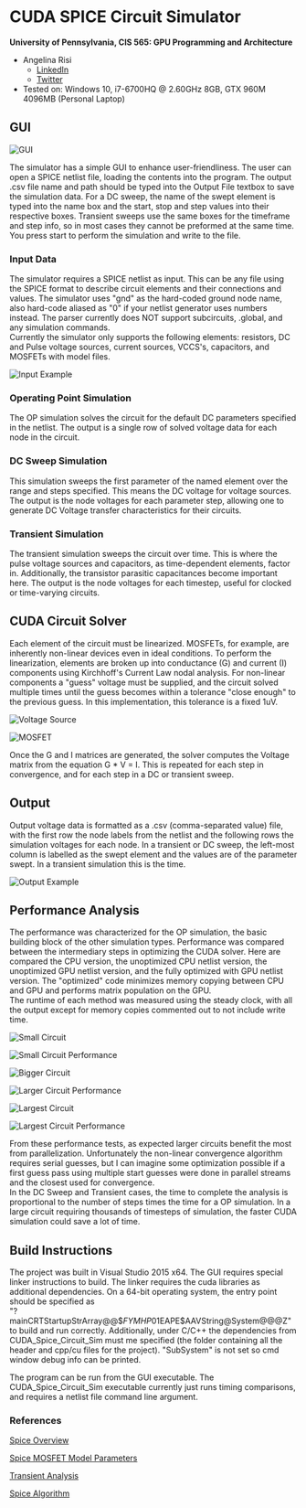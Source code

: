 CUDA SPICE Circuit Simulator
======================
**University of Pennsylvania, CIS 565: GPU Programming and Architecture**

* Angelina Risi
  * [LinkedIn](www.linkedin.com/in/angelina-risi)
  * [Twitter](https://twitter.com/Angelina_Risi)
* Tested on: Windows 10, i7-6700HQ @ 2.60GHz 8GB, GTX 960M 4096MB (Personal Laptop)

## GUI
  
![GUI](img/GUI.PNG)
  
The simulator has a simple GUI to enhance user-friendliness. The user can open a SPICE netlist file, loading the contents into the program. The output .csv file name and path should be typed into the Output File textbox to save the simulation data. For a DC sweep, the name of the swept element is typed into the name box and the start, stop and step values into their respective boxes. Transient sweeps use the same boxes for the timeframe and step info, so in most cases they cannot be preformed at the same time.
You press start to perform the simulation and write to the file.

### Input Data
  
The simulator requires a SPICE netlist as input. This can be any file using the SPICE format to describe circuit elements and their connections and values. The simulator uses "gnd" as the hard-coded ground node name, also hard-code aliased as "0" if your netlist generator uses numbers instead. The parser currently does NOT support subcircuits, .global, and any simulation commands.  
Currently the simulator only supports the following elements: resistors, DC and Pulse voltage sources, current sources, VCCS's, capacitors, and MOSFETs with model files.  
  
![Input Example](img/Test1spi.PNG)
  
### Operating Point Simulation
  
The OP simulation solves the circuit for the default DC parameters specified in the netlist. The output is a single row of solved voltage data for each node in the circuit.
  
  
### DC Sweep Simulation
  
This simulation sweeps the first parameter of the named element over the range and steps specified. This means the DC voltage for voltage sources. The output is the node voltages for each parameter step, allowing one to generate DC Voltage transfer characteristics for their circuits.  
  
### Transient Simulation
  
The transient simulation sweeps the circuit over time. This is where the pulse voltage sources and capacitors, as time-dependent elements, factor in. Additionally, the transistor parasitic capacitances become important here. The output is the node voltages for each timestep, useful for clocked or time-varying circuits.
  
  
## CUDA Circuit Solver  
  
  
Each element of the circuit must be linearized. MOSFETs, for example, are inherently non-linear devices even in ideal conditions. To perform the linearization, elements are broken up into conductance (G) and current (I) components using Kirchhoff's Current Law nodal analysis. For non-linear components a "guess" voltage must be supplied, and the circuit solved multiple times until the guess becomes within a tolerance "close enough" to the previous guess. In this implementation, this tolerance is a fixed 1uV. 
  
![Voltage Source](img/VDC_to_IandG.png)
  
![MOSFET](img/NMOS_to_IandG.png)
  
  
 Once the G and I matrices are generated, the solver computes the Voltage matrix from the equation G * V = I. This is repeated for each step in convergence, and for each step in a DC or transient sweep.
 
 ## Output  
   
 Output voltage data is formatted as a .csv (comma-separated value) file, with the first row the node labels from the netlist and the following rows the simulation voltages for each node. In a transient or DC sweep, the left-most column is labelled as the swept element and the values are of the parameter swept. In a transient simulation this is the time.  
   
 ![Output Example](img/outputExample.PNG)
   
  
## Performance Analysis
  
The performance was characterized for the OP simulation, the basic building block of the other simulation types. Performance was compared between the intermediary steps in optimizing the CUDA solver. Here are compared the CPU version, the unoptimized CPU netlist version, the unoptimized GPU netlist version, and the fully optimized with GPU netlist version. The "optimized" code minimizes memory copying between CPU and GPU and performs matrix population on the GPU.  
The runtime of each method was measured using the steady clock, with all the output except for memory copies commented out to not include write time.  
  
  
![Small Circuit](img/TransientTestCircuit.PNG)  
  
![Small Circuit Performance](img/PerfSmall.PNG)  
  
![Bigger Circuit](img/100N_test.PNG)
  
![Larger Circuit Performance](img/PerfBig.PNG) 
  
![Largest Circuit](img/1000N_test.PNG)   
  
![Largest Circuit Performance](img/PerfLargest.PNG)  

From these performance tests, as expected larger circuits benefit the most from parallelization. Unfortunately the non-linear convergence algorithm requires serial guesses, but I can imagine some optimization possible if a first guess pass using multiple start guesses were done in parallel streams and the closest used for convergence.  
In the DC Sweep and Transient cases, the time to complete the analysis is proportional to the number of steps times the time for a OP simulation. In a large circuit requiring thousands of timesteps of simulation, the faster CUDA simulation could save a lot of time.
  
  
## Build Instructions  
  
The project was built in Visual Studio 2015 x64. The GUI requires special linker instructions to build. The linker requires the cuda libraries as additional dependencies. On a 64-bit operating system, the entry point should be specified as  
"?mainCRTStartupStrArray@@$$FYMHP$01EAPE$AAVString@System@@@Z"  
to build and run correctly. Additionally, under C/C++ the dependencies from CUDA_Spice_Circuit_Sim must me specified (the folder containing all the header and cpp/cu files for the project). "SubSystem" is not set so cmd window debug info can be printed.  
  
The program can be run from the GUI executable. The CUDA_Spice_Circuit_Sim executable currently just runs timing comparisons, and requires a netlist file command line argument.

### References
[Spice Overview](https://www.seas.upenn.edu/~jan/spice/spice.overview.html)  

[Spice MOSFET Model Parameters](https://www.ece.ubc.ca/~robertor/Links_files/Files/ICCAP-2008-doc/icmdl/icmdl048.html)
  
[Transient Analysis](http://www.ecircuitcenter.com/SpiceTopics/Transient%20Analysis/Transient%20Analysis.htm)
  
[Spice Algorithm](https://www.cl.cam.ac.uk/teaching/1314/NumMethods/supporting/spice-wolfram-blume-byte1986.pdf)
  
  